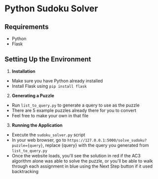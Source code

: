 # Python Sudoku Solver

## Requirements
- Python
- Flask

## Setting Up the Environment
1. **Installation**
- Make sure you have Python already installed
- Install Flask using `pip install flask`

2. **Generating a Puzzle**
- Run `list_to_query.py` to generate a query to use as the puzzle
- There are 5 example puzzles already there for you to convert
- Feel free to make your own in that file

3. **Running the Application**
- Execute the `sudoku_solver.py` script
- In your web browser, go to `https://127.0.0.1:5000/solve_sudoku?puzzle={query}`, replace {query} with the query you generated from `list_to_query.py`
- Once the website loads, you'll see the solution in red if the AC3 algorithm alone was able to solve the puzzle, or you'll be able to walk through each assignment in blue using the Next Step button if it used backtracking
